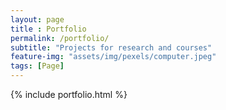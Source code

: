 ```yaml
--- 
layout: page
title : Portfolio
permalink: /portfolio/
subtitle: "Projects for research and courses"
feature-img: "assets/img/pexels/computer.jpeg"
tags: [Page]
---
```


{% include portfolio.html %}
